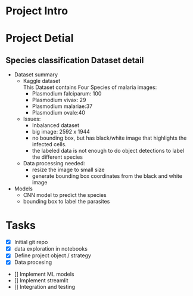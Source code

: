 # Project Intro

# Project Detial
## Species classification Dataset detail
- Dataset summary
  - Kaggle dataset <br/>
  This Dataset contains Four Species of malaria images:
    - Plasmodium falciparum: 100
    - Plasmodium vivax: 29
    - Plasmodium malariae:37
    - Plasmodium ovale:40
  - Issues:
    * Inbalanced dataset
    * big image: 2592 x 1944
    * no bounding box, but has black/white image that highlights the infected cells.
    * the labeled data is not enough to do object detections to label the different species
  - Data processing needed:
    * resize the image to small size
    * generate bounding box coordinates from the black and white image
- Models
  - CNN model to predict the species
  - bounding box to label the parasites
# Tasks
  - [x] Initial git repo
  - [x] data exploration in notebooks
  - [x] Define project object / strategy
  - [x] Data procesing
  - [] Implement ML models
  - [] Implement streamlit
  - [] Integration and testing
